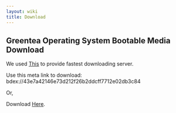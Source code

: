 ```yaml
---
layout: wiki
title: Download
---
```


## Greentea Operating System Bootable Media Download

We used [This](https://github.com/rdp-studio/CDNDrive) to provide fastest downloading server.

Use this meta link to download: bdex://43e7a42146e73d212f26b2ddcff7712e02db3c84

Or,

Download [Here](https://greenteaosforkbyrdpstudio.github.io/blog/download.html).
